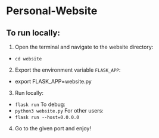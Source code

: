 # Personal-Website

## To run locally:
1. Open the terminal and navigate to the website directory:
- ```cd website```
2. Export the environment variable ```FLASK_APP```:
- export FLASK_APP=website.py
3. Run locally:
- ```flask run```
 To debug:
- ```python3 website.py```
For other users:
- ```flask run --host=0.0.0.0```
4. Go to the given port and enjoy!
